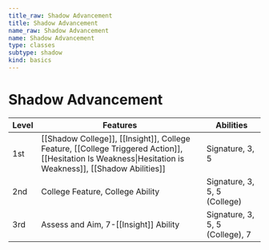 ```yaml
---
title_raw: Shadow Advancement
title: Shadow Advancement
name_raw: Shadow Advancement
name: Shadow Advancement
type: classes
subtype: shadow
kind: basics
---
```


# Shadow Advancement

| Level | Features                                                                                                                                                 | Abilities                       |
| ----- | -------------------------------------------------------------------------------------------------------------------------------------------------------- | ------------------------------- |
| 1st   | [[Shadow College]], [[Insight]], College Feature, [[College Triggered Action]], [[Hesitation Is Weakness\|Hesitation is Weakness]], [[Shadow Abilities]] | Signature, 3, 5                 |
| 2nd   | College Feature, College Ability                                                                                                                         | Signature, 3, 5, 5 (College)    |
| 3rd   | Assess and Aim, 7-[[Insight]] Ability                                                                                                                    | Signature, 3, 5, 5 (College), 7 |
